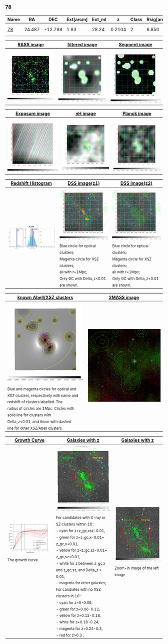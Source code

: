 <div STYLE="page-break-after: always;"></div>

### 78

|Name          |RA          |DEC      | Ext[arcm] | Ext_ml | z    | Class| Rsig[arcmin] | CRsig[c/s] | CR500[c/s] | R500[Mpc] |L500[erg/s]|F500[erg/s/cm^2]| M500[Msun]|Tx[keV]|beta|GC(XSZ,Delta_z<0.01)| GC(OPT,Delta_z<0.01)|GC|alias|
|--------------|------------|------------|---|---|-----------|--------|------|------|----|----|----|----|----|----|----|----|----|----|---|
|[78](script/78.md)     | 24.487       | -12.798       | 1.93    | 28.24   | 0.2104 | 2   | 6.850 |0.115 |0.110 |1.039 |2.875e+44 |2.233e-12 |3.931e+14 |5.333 |3.000 |Tar, |A, |Tar, A, |k204|

|[RASS image](../image/78/78_img.pdf)|[filtered image](../image/78/78_fil.pdf)|[Segment image](../image/78/78_seg.pdf)|
|-------------------|--------------------|-------------------|
| <img src="../image/78/78_img.png" width="300">  | <img src="../image/78/78_fil.png" width="300">   | <img src="../image/78/78_seg.png" width="300">  |

|[Exposure image](../image/78/78_mex.pdf)| [nH image](../image/78/78_nh.pdf)| [Planck image](../image/78/78_p.pdf)|
|-------------------|--------------------|-------------------|
|<img src="../image/78/78_mex.png" width="300">   | <img src="../image/78/78_nh.png" width="300">    | <img src="../image/78/78_p.png" width="300"> |

|[Redshift Histogram](../image/78/78_zg.pdf) | [DSS image(z1)](../image/78/78_dss_z1.pdf)      |  [DSS image(z2)](../image/78/78_dss_z2.pdf)    |
|-------------------|--------------------|-------------------|
|<img src="../image/78/78_zg.png" width="300"> |<img src="../image/78/78_dss_z1.png" width="300"> <sub><br>Blue circle for optical clusters; <br>Magenta circle for XSZ clusters; <br>all with r=1Mpc; <br>Only GC with Delta_z<0.01 are shown. </sub>| <img src="../image/78/78_dss_z2.png" width="300"><sub><br>Blue circle for optical clusters; <br>Magenta circle for XSZ clusters; <br>all with r=1Mpc; <br>Only GC with Delta_z<0.01 are shown. </sub> |

|[known Abell/XSZ clusters](../image/78/78_m.pdf) | [2MASS image](../image/78/78_2mass.pdf)      |
|-------------------|-------------------|
|<img src=../image/78/78_m.png width="300"> <sub><br>Blue and magenta circles for optical and <br>XSZ clusters, respectively with name and <br>redshift of clusters labelled. The <br>radius of circles are 1Mpc. Circles with <br>solid line for clusters with <br>Delta_z<0.01, and those with dashed <br>line for other XSZ/Abell clusters.        </sub>|<img src="../image/78/78_2mass.png" width="300">  |

|[Growth Curve](../image/78/78_gca_all.png) |[Galaxies with z](../image/78/78_opt_ned.pdf) |[Galaxies with z](../image/78/78_opt_ned_zoom.pdf) |
|-------------------|-------------------|-------------------|
| <img src="../image/78/78_gca_all.png" width="300"> <sub><br>The growth curve.</sub>| <img src=../image/78/78_opt_ned.png width="300"> <br><sub> For candidates with X-ray or SZ clusters within 10': <br> - cyan for z<z_gc,xsz-0.01, <br> - green for z=z_gc,x-0.01~ z_gc,x+0.01, <br> - yellow for z=z_gc,sz-0.01~ z_gc,sz+0.01, <br> - white for z between z_gc,x and z_gc,sz, and Delta_z > 0.01, <br> - magenta for other galaxies; <br>For candiates with no XSZ clusters in 10': <br> - cyan for z=0-0.06, <br> - green for z=0.06-0.12, <br> - yellow for z=0.12-0.18, <br> - white for z=0.18-0.24, <br> - magenta for z=0.24-0.3, <br> - red for z>0.3 ;  </sub>|<img src=../image/78/78_opt_ned_zoom.png width="300">  <br><sub> Zoom-in image of the left image</sub>|




